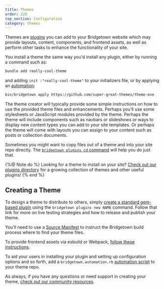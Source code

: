 ```yaml
---
title: Themes
order: 220
top_section: Configuration
category: themes
---
```


Themes are [plugins](/docs/plugins) you can add to your Bridgetown website
which may provide layouts, content, components, and frontend assets, as
well as perform other tasks to enhance the functionality of your site.

You install a theme the same way you'd install any plugin, either by running
a command such as:

```sh
bundle add really-cool-theme
```

and adding `init :"really-cool-theme"` to your initializers file, or by applying an [automation](/docs/automations):

```sh
bin/bridgetown apply https://github.com/super-great-themes/theme-one
```

The theme creator will typically provide some simple instructions on how to use
the provided theme files and enhancements. Perhaps you'll use some stylesheets
or JavaScript modules provided by the theme. Perhaps the theme will include
components such as navbars or slideshows or ways to display new content types
you can add to your site templates. Or perhaps the theme will come with layouts
you can assign to your content such as posts or collection documents.

Sometimes you might want to copy files out of a theme and into your site
repo directly. The [`bridgetown plugins cd` command](/docs/commands/plugins#copying-files-out-of-plugin-source-folders)
will help you do just that.

{%@ Note do %}
Looking for a theme to install on your site?
[Check out our plugins directory](/plugins/) for a growing collection of themes
and other useful plugins!
{% end %}

## Creating a Theme

To design a theme to distribute to others, simply [create a standard gem-based plugin](/docs/plugins#creating-a-gem) using the `bridgetown plugins new NAME` command. Follow that link for more on live testing strategies and how to release and publish your theme.

You'll need to use a [Source Manifest](/docs/plugins/source-manifests/) to
instruct the Bridgetown build process where to find your theme files.

To provide frontend assets via esbuild or Webpack, [follow these instructions](/docs/plugins/gems-and-frontend).

To aid your users in installing your plugin and setting up configuration
options and so forth, add a `bridgetown.automation.rb` [automation script](/docs/automations)
to your theme repo.

As always, if you have any questions or need support in creating your theme,
[check out our community resources](/community).